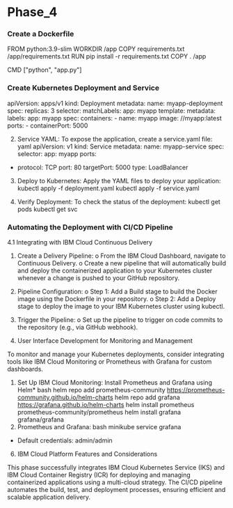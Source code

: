 # Phase_4
<h3>Create a Dockerfile</h3>
FROM python:3.9-slim WORKDIR /app
COPY requirements.txt /app/requirements.txt RUN pip install -r requirements.txt
COPY . /app

CMD ["python", "app.py"]



<h3>Create Kubernetes Deployment and Service</h3>
apiVersion: apps/v1 kind: Deployment metadata:
name: myapp-deployment spec:
replicas: 3 selector:
matchLabels:
app: myapp template:
metadata:
labels:
app: myapp spec:
containers:
-	name: myapp
image: <REGISTRY_URL>/<namespace>/myapp:latest ports:
-	containerPort: 5000

2.	Service YAML: To expose the application, create a service.yaml file:
yaml apiVersion: v1 kind: Service metadata:
name: myapp-service spec:
selector:
app: myapp ports:
- protocol: TCP port: 80
targetPort: 5000 type: LoadBalancer

3.	Deploy to Kubernetes: Apply the YAML files to deploy your application:
kubectl apply -f deployment.yaml kubectl apply -f service.yaml

5.	Verify Deployment: To check the status of the deployment:
kubectl get pods kubectl get svc


<h3>Automating the Deployment with CI/CD Pipeline</h3>
4.1	Integrating with IBM Cloud Continuous Delivery

1.	Create a Delivery Pipeline:
o	From the IBM Cloud Dashboard, navigate to Continuous Delivery. 
o Create a new pipeline that will automatically build and deploy the containerized application to your Kubernetes cluster whenever a change is pushed to your GitHub repository.

2.	Pipeline Configuration:
o	Step 1: Add a Build stage to build the Docker image using the Dockerfile in your repository.
o	Step 2: Add a Deploy stage to deploy the image to your IBM Kubernetes 
cluster using kubectl.

4.	Trigger the Pipeline:
o	Set up the pipeline to trigger on code commits to the repository (e.g., via GitHub webhook).

5.	User Interface Development for Monitoring and Management

To monitor and manage your Kubernetes deployments, consider integrating tools like IBM Cloud Monitoring or Prometheus with Grafana for custom dashboards.
1.	Set Up IBM Cloud Monitoring:
Install Prometheus and Grafana using Helm* bash
helm repo add prometheus-community https://prometheus-community.github.io/helm-charts helm repo add grafana https://grafana.github.io/helm-charts
helm install prometheus prometheus-community/prometheus helm install grafana grafana/grafana
2.	Prometheus and Grafana:
bash
minikube service grafana
- Default credentials: admin/admin

6.	IBM Cloud Platform Features and Considerations

This phase successfully integrates IBM Cloud Kubernetes Service (IKS) and IBM Cloud Container Registry (ICR) for deploying and managing containerized applications using a multi-cloud strategy. The CI/CD pipeline automates the build, test, and deployment processes, ensuring efficient and scalable application delivery.

